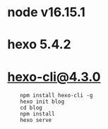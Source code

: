 # node v16.15.1
# hexo 5.4.2
# hexo-cli@4.3.0
```
	npm install hexo-cli -g
 	hexo init blog
	cd blog
 	npm install
	hexo serve
```
